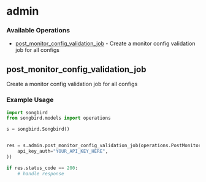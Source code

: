 # admin

### Available Operations

* [post_monitor_config_validation_job](#post_monitor_config_validation_job) - Create a monitor config validation job for all configs

## post_monitor_config_validation_job

Create a monitor config validation job for all configs

### Example Usage

```python
import songbird
from songbird.models import operations

s = songbird.Songbird()


res = s.admin.post_monitor_config_validation_job(operations.PostMonitorConfigValidationJobSecurity(
    api_key_auth="YOUR_API_KEY_HERE",
))

if res.status_code == 200:
    # handle response
```
